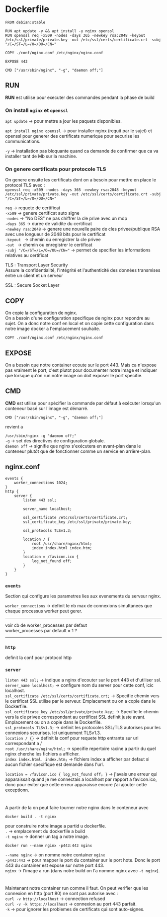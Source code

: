 
# Dockerfile

	FROM debian:stable

	RUN apt update -y && apt install -y nginx openssl
	RUN openssl req -x509 -nodes -days 365 -newkey rsa:2048 -keyout /etc/ssl/private/private.key -out /etc/ssl/certs/certificate.crt -subj "/C=/ST=/L=/O=/OU=/CN="

	COPY ./conf/nginx.conf /etc/nginx/nginx.conf

	EXPOSE 443

	CMD ["/usr/sbin/nginx", "-g", "daemon off;"]

## RUN

**RUN** est utilise pour executer des commandes pendant la phase de build

### On install `nginx` et `openssl`

`apt update` -> pour mettre a jour les paquets disponibles.

`apt install nginx openssl` -> pour installer nginx (requit par le sujet) et openssl pour generer des certificats numerique pour securise les communications.

`-y` -> installation pas bloquante quand ca demande de confirmer que ca va installer tant de Mb sur la machine.


### On genere certificats pour protocole TLS

On genere ensuite les certificats dont on a besoin pour mettre en place le protocol TLS avec :<br>
`openssl req -x509 -nodes -days 365 -newkey rsa:2048 -keyout /etc/ssl/private/private.key -out /etc/ssl/certs/certificate.crt -subj "/C=/ST=/L=/O=/OU=/CN="`

`req` -> requete de certificat<br>
`-x509` -> genere certificat auto signe<br>
`-nodes` -> "No DES" ne pas chiffrer la cle prive avec un mdp<br>
`-days 365` -> duree de validite du certificat<br>
`-newkey rsa:2048` -> genere une nouvelle paire de cles privee/publique RSA avec une longueur de 2048 bits pour le certificat<br>
`-keyout ` -> chemin ou enregistrer la cle privee<br>
`-out ` -> chemin ou enregistrer le certificat<br>
`-subj "/C=/ST=/L=/O=/OU=/CN="` -> permet de specifier les informations relatives au certificat

TLS
: Transport Layer Security<br>
Assure la confidentialité, l'intégrité et l'authenticité des données transmises entre un client et un serveur<br>

SSL
: Secure Socket Layer

## COPY
On copie la configuration de nginx.<br>
On a besoin d'une configuration specifique de nginx pour repondre au sujet. On a donc notre conf en local et on copie cette configuration dans notre image docker a l'emplacement souhaite.

`COPY ./conf/nginx.conf /etc/nginx/nginx.conf`

## EXPOSE
On a besoin que notre container ecoute sur le port 443. Mais ca n'expose pas vraiment le port, c'est plutot pour documenter notre image et indiquer que lorsque qu'on run notre image on doit exposer le port specifie.

## CMD
**CMD** est utilise pour spécifier la commande par défaut à exécuter lorsqu'un conteneur basé sur l'image est démarré.

`CMD ["/usr/sbin/nginx", "-g", "daemon off;"]`

revient a 

`/usr/sbin/nginx -g "daemon off;"`<br>
`-g` -> set des directives de configuration globale.<br>
`daemon off` ->  signifie que nginx s'exécutera en avant-plan dans le conteneur plutôt que de fonctionner comme un service en arrière-plan.


## nginx.conf

	events {
		worker_connections 1024;
	}
	http {
		server {
			listen 443 ssl;

			server_name localhost;

			ssl_certificate /etc/ssl/certs/certificate.crt;
			ssl_certificate_key /etc/ssl/private/private.key;

			ssl_protocols TLSv1.3;

			location / {
				root /usr/share/nginx/html;
				index index.html index.htm;
			}
			location = /favicon.ico {
				log_not_found off;
			}
		}
	}


### `events`

Section qui configure les parametres lies aux evenements du serveur nginx.

`worker_connections` -> definit le nb max de connexions simultanees que chaque processus worker peut gerer.


------

voir cb de worker_processes par defaut<br>
worker_processes par default = 1 ?

------


### `http`

definit la conf pour protocol http

### `server`

`listen 443 ssl;` -> indique a nginx d'ecouter sur le port 443 et d'utiliser ssl.<br>
`server_name localhost;` -> configure nom du server pour cette conf, icic localhost.<br>
`ssl_certificate /etc/ssl/certs/certificate.crt;` -> Specifie chemin vers le certificat SSL utilise par le serveur.
Emplacement ou on a copie dans le Dockerfile.<br>
`ssl_certificate_key /etc/ssl/private/private.key;` -> Specifie le chemin vers la cle privee correspondant au certificat SSL definit juste avant.
Emplacement ou on a copie dans le Dockerfile.<br>
`ssl_protocols TLSv1.3;` -> definit les protocoles SSL/TLS autorises pour les connexions securises. Ici uniquement TLSv1.3.<br>
`location / {}` -> definit la conf pour requete http entrante sur url correspondant a /<br>
`root /usr/share/nginx/html;` -> specifie repertoire racine a partir du quel nginx cherche les fichiers a afficher.<br>
`index index.html. index.htm;` -> fichiers index a afficher par defaut si aucun fichier specifique est demande dans l'url.<br>



`location = /favicon.ico {
	log_not_found off;
}` -> j'avais une erreur qui apparaissait quand je me connectais a localhost par rapport a favicon.ico, donc pour eviter que cette erreur apparaisse encore j'ai ajouter cette exceptionn.


#

A partir de la on peut faire tourner notre nginx dans le conteneur avec 

`docker build . -t nginx`

pour construire notre image a partid u dockerfile.<br>
`.` -> emplacement du dockerfile a build<br>
`-t nginx` -> donner un tag a notre image.

`docker run --name nginx -p443:443 nginx`

`--name nginx` -> on nomme notre container `nginx`<br>
`-p443:443` -> pour mapper le port du container sur le port hote. Donc le port 443 du container est expose sur notre port 443.<br>
`nginx` -> l'image a run (dans notre build on l'a nomme nginx avec `-t nginx`).

#

Maintenant notre container run comme il faut.
On peut verifier que les connexion en http (port 80) ne sont pas autorise avec :<br>
`curl -v http://localhost` -> connection refused<br>
`curl -v -k https://localhost` -> connexion au port 443 parfait.<br>
`-k` -> pour ignorer les problemes de certificats qui sont auto-signes.
